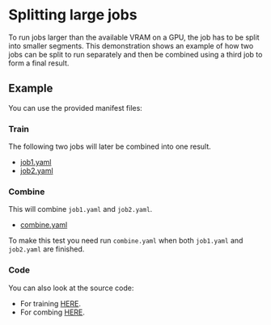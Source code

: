 # Splitting large jobs
To run jobs larger than the available VRAM on a GPU, the job has to be split into smaller segments. This demonstration shows an example of how two jobs can be split to run separately and then be combined using a third job to form a final result.

## Example
You can use the provided manifest files:

### Train
The following two jobs will later be combined into one result.
- [job1.yaml](job1.yaml)
- [job2.yaml](job2.yaml)

### Combine
This will combine `job1.yaml` and `job2.yaml`.
- [combine.yaml](combine.yaml)

To make this test you need run `combine.yaml` when both `job1.yaml` and `job2.yaml` are finished.

### Code
You can also look at the source code:

- For training [HERE](Code/train/train.py). 
- For combing [HERE](Code/combine/train.py).
